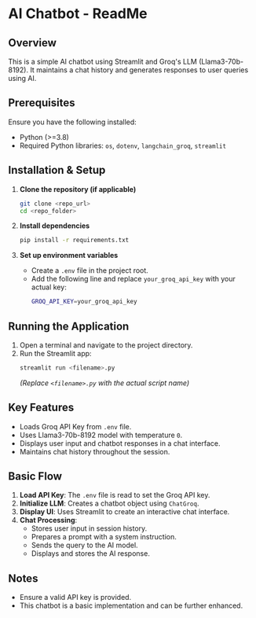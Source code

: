 # AI Chatbot - ReadMe

## Overview
This is a simple AI chatbot using Streamlit and Groq's LLM (Llama3-70b-8192). It maintains a chat history and generates responses to user queries using AI.

## Prerequisites
Ensure you have the following installed:
- Python (>=3.8)
- Required Python libraries: `os`, `dotenv`, `langchain_groq`, `streamlit`

## Installation & Setup
1. **Clone the repository (if applicable)**
   ```sh
   git clone <repo_url>
   cd <repo_folder>
   ```

2. **Install dependencies**
   ```sh
   pip install -r requirements.txt
   ```

3. **Set up environment variables**
   - Create a `.env` file in the project root.
   - Add the following line and replace `your_groq_api_key` with your actual key:
     ```sh
     GROQ_API_KEY=your_groq_api_key
     ```

## Running the Application
1. Open a terminal and navigate to the project directory.
2. Run the Streamlit app:
   ```sh
   streamlit run <filename>.py
   ```
   *(Replace `<filename>.py` with the actual script name)*

## Key Features
- Loads Groq API Key from `.env` file.
- Uses Llama3-70b-8192 model with temperature `0`.
- Displays user input and chatbot responses in a chat interface.
- Maintains chat history throughout the session.

## Basic Flow
1. **Load API Key**: The `.env` file is read to set the Groq API key.
2. **Initialize LLM**: Creates a chatbot object using `ChatGroq`.
3. **Display UI**: Uses Streamlit to create an interactive chat interface.
4. **Chat Processing**:
   - Stores user input in session history.
   - Prepares a prompt with a system instruction.
   - Sends the query to the AI model.
   - Displays and stores the AI response.

## Notes
- Ensure a valid API key is provided.
- This chatbot is a basic implementation and can be further enhanced.

